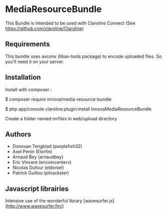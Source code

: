 # MediaResourceBundle
This Bundle is intended to be used with Claroline Connect (See https://github.com/claroline/Claroline)

## Requirements

This bundle uses avconv (libav-tools package) to encode uploaded files. So you'll need it on your server.

## Installation

Install with composer :

   $ composer require innova/media-resource-bundle
   
   $ php app/console claroline:plugin:install InnovaMediaResourceBundle

Create a folder named mrfiles in web/upload directory


## Authors

* Donovan Tengblad (purplefish32)
* Axel Penin (Elorfin)
* Arnaud Bey (arnaudbey)
* Eric Vincent (ericvincenterv)
* Nicolas Dufour (eldoniel)
* Patrick Guillou (pitrackster)

## Javascript librairies
Intensive use of the wonderful library [wavesurfer.js] (http://www.wavesurfer.fm/)

